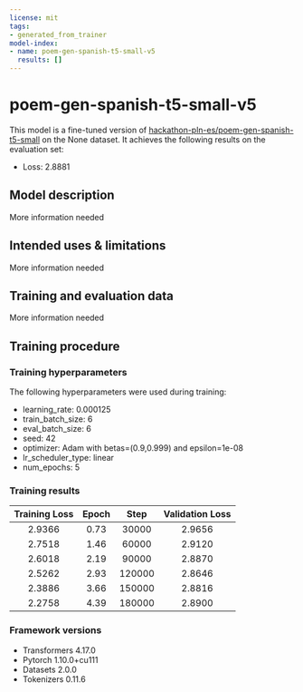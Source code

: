 ```yaml
---
license: mit
tags:
- generated_from_trainer
model-index:
- name: poem-gen-spanish-t5-small-v5
  results: []
---
```


<!-- This model card has been generated automatically according to the information the Trainer had access to. You
should probably proofread and complete it, then remove this comment. -->

# poem-gen-spanish-t5-small-v5

This model is a fine-tuned version of [hackathon-pln-es/poem-gen-spanish-t5-small](https://huggingface.co/hackathon-pln-es/poem-gen-spanish-t5-small) on the None dataset.
It achieves the following results on the evaluation set:
- Loss: 2.8881

## Model description

More information needed

## Intended uses & limitations

More information needed

## Training and evaluation data

More information needed

## Training procedure

### Training hyperparameters

The following hyperparameters were used during training:
- learning_rate: 0.000125
- train_batch_size: 6
- eval_batch_size: 6
- seed: 42
- optimizer: Adam with betas=(0.9,0.999) and epsilon=1e-08
- lr_scheduler_type: linear
- num_epochs: 5

### Training results

| Training Loss | Epoch | Step   | Validation Loss |
|:-------------:|:-----:|:------:|:---------------:|
| 2.9366        | 0.73  | 30000  | 2.9656          |
| 2.7518        | 1.46  | 60000  | 2.9120          |
| 2.6018        | 2.19  | 90000  | 2.8870          |
| 2.5262        | 2.93  | 120000 | 2.8646          |
| 2.3886        | 3.66  | 150000 | 2.8816          |
| 2.2758        | 4.39  | 180000 | 2.8900          |


### Framework versions

- Transformers 4.17.0
- Pytorch 1.10.0+cu111
- Datasets 2.0.0
- Tokenizers 0.11.6
